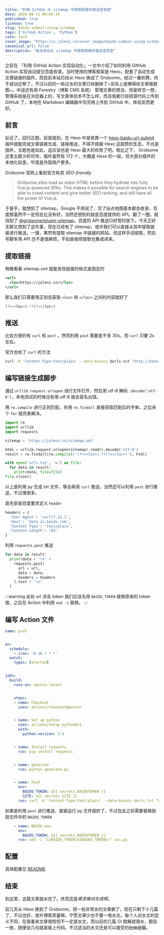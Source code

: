 ```yaml
---
title: "利用 GitHub 从 sitemap 中提取链接并推送至百度"
date: 2020-08-11 09:05:19
published: true
license: true
slug: baidu-submit-using-sitemap
tags: ['GitHub Action', 'Python']
cate: tech
cover_image: "https://u.jalenz.cn/cover_image/baidu-submit-using-sitemap.png?webp"
canonical_url: false
description: "每天自动从 sitemap 中提取链接并推送至百度"
---
```


之前在 「利用 GitHub Action 实现自动化」一文中介绍了如何利用 GitHub Action 实现自动提交百度收录。当时使用的博客框架是 Hexo，配套了自动生成文章链接的插件。而目前本站已经从 Hexo 换成了 Gridsome，经过一番折腾，终于成功迁移了，不过以前的一些过水的文章已经删掉了~实际上是懒得给文章做题图~。中途还有用 Forestry（博客 CMS 系统） 管理文章的想法，但是转念一想，管理系统是在浏览器上的，写文章体验本不怎么样，而且我都已经把源代码上传到 GitHub 了，本地在 Markdown 编辑器中写完再上传到 GitHub 中，体验反而更好。

## 前言

扯远了，回归正题。前面提到，在 Hexo 中是依靠一个 [hexo-baidu-url-submit](https://github.com/huiwang/hexo-baidu-url-submit) 插件就能完成文章链接生成、链接推送，不得不佩服 Hexo 这超赞的生态，不光是插件，主题也是如此，这应该也是 Hexo 最大的优势了吧。相比之下， Gridsome 这里主题少的可怜，插件虽然有 172 个，大概是 Hexo 的一般，但大部分插件的本地化较差，毕竟是外国用户更多。

Gridsome 官网上看到官方称其 _SEO-friendly_

> Gridsome sites load as static HTML before they hydrate into fully Vue.js-powered SPAs. This makes it possible for search engines to be able to crawl content and give better SEO ranking, and still have all the power of Vue.js.

于是乎，就想到了 sitemap，Google 不用说了，交了站点地图基本都会收录，百度那虽然不一定但总比没有好。当然还想到的就是百度提供的 API。翻了一圈，就找到了 [@gridsome/plugin-sitemap](https://gridsome.org/plugins/@gridsome/plugin-sitemap)。百度的 API 推送只好暂时放下。今天正好无聊又想到了这件事，现在已经有了 sitemap，或许我们可以直接从其中提取链接进行推送。一搜，果然有提取 sitemap 中链接的网站，但这样手动提取，然后写脚本用 API 岂不是很麻烦，不如直接把提取也集成进来。

## 提取链接

稍微看看 sitemap.xml 就能发现链接的格式是固定的

```xml
<url>
  <loc>https://jalenz.cn/</loc>
</url>
```

那么我们只需要用正则去获取 `<loc>` 和 `</loc>` 之间的内容就好了

```js
(?<=<loc>).*?(?=</loc>)
```

## 推送

比较方便的有 `curl` 和 `post` ，然而利用 `post` 需要差不多 30s，而 `curl` 只要 2s 左右。

官方也给了 `curl` 的方法

```bash
curl -H 'Content-Type:text/plain' --data-binary @urls.txt "http://data.zz.baidu.com/urls?site=xxx&token=xxx
```

## 编写链接生成脚步

通过 `urllib.request.urlopen` 进行文件打开，然后用 utf-8 解码 `.decode('utf-8')`，本地测试的时候没有用 utf-8 就会莫名出错。

用 `re.compile` 进行正则匹配，并用 `re.findall` 直接获取匹配后的字串，之后来个 `for` 就完美解决。

```py
import re
import urllib
import requests

sitemap = 'https://jalenz.cn/sitemap.xml'

html = urllib.request.urlopen(sitemap).read().decode('utf-8')
result = re.findall(re.compile(r'(?<=<loc>).*?(?=</loc>)'), html)

with open('urls.txt', 'w') as file:
  for data in result:
    print(data, file=file)
file.close()
```

以上是利用 py 生成 txt 文件，等会再用 `curl` 推送。当然还可以利用 `post` 进行推送，不过慢很多。

首先安装百度要求定义 `header`

```py
headers = {
  'User-Agent': 'curl/7.12.1',
  'Host': 'data.zz.baidu.com',
  'Content-Type': 'text/plain',
  'Content-Length': '83'
}
```

利用 `requests.post` 推送

```py
for data in result:
  print(data + '\n' +
    requests.post(
      url = url,
      data = data,
      headers = headers
    ).text + '\n'
  )
```

:::warning 此处 url 涉及 token
我们应该先用 `BAIDU_TOKEN` 替换原来的 token 值，之后在 Action 中利用 `sed -i` 替换。
:::

## 编写 Action 文件

```yaml
name: push


on:
  schedule:
    - cron: '0 16 * * *'
  watch:
    types: [started]


jobs:
  build:
    runs-on: ubuntu-latest


    steps:
    - name: Checkout
      uses: actions/checkout@master


    - name: Set up python
      uses: actions/setup-python@v1
      with:
        python-version: 3.8


    - name: Install requests
      run: pip install requests


    - name: generate
      run: python generate.py


    - name: Push
      env:
        BAIDU_TOKEN: ${{ secrets.BAIDUTOKEN }}
        SITE: ${{ secrets.SITE }}
      run: curl -H 'Content-Type:text/plain' --data-binary @urls.txt "http://data.zz.baidu.com/urls?site=${SITE}&token=${BAIDU_TOKEN}"
```

如果是利用 `post` 进行推送，直接运行 py 文件就好了，不过在此之前需要替换刚刚文件中的 `BAIDU_TOKEN`

```yaml
    - name: BAIDU env
      env:
        BAIDU_TOKEN: ${{ secrets.BAIDUTOKEN }}
      run: sed -i "s/BAIDU_TOKEN/${BAIDU_TOKEN}/" xxx.py
```

## 配置

具体配置见 [README](https://github.com/jalenzz/baidu-url-submit-by-using-sitemap#readme)

## 结束

到这里，这篇文章就水完了。终究还是*需求推动生成啊*。

前几天从 Hexo 换到了 Gridsome，把一些非常水的文章删了，现在只剩下十几篇了，不过也好，提升博客质量嘛，宁愿文章少也不要一堆水文。每个人对水文的定义不同，在我看来文章很短但不一定是水文，而以前的几篇 OI 题解就很水，题目一放，随便说几句就直接上代码。不过适当的水文还是可以接受的~~比如这篇~~。

